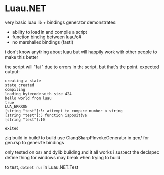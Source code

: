# Luau.NET

very basic luau lib + bindings generator
demonstrates:
* ability to load in and compile a script
* function binding between luau/c#
* no marshalled bindings (fast!)

i don't know anything about luau but will happily work with other people to make this better

the script will "fail" due to errors in the script, but that's the point.
expected output:
```
creating a state
state created
compiling
loading bytecode with size 424
hello world from luau
true
LUA_ERRRUN
[string "test"]:5: attempt to compare number < string
[string "test"]:5 function ispositive
[string "test"]:10

exited
```

zig build in build/ to build
use ClangSharpPInvokeGenerator in gen/ for gen.rsp to generate bindings

only tested on osx and dylib building and it all works
i suspect the declspec define thing for windows may break when trying to build

to test, `dotnet run` in Luau.NET.Test